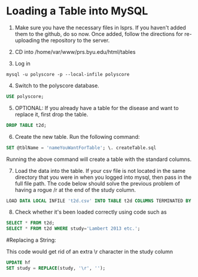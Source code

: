 # Loading a Table into MySQL

1. Make sure you have the necessary files in lsprs.
If you haven't added them to the github, do so now. Once added, follow the directions for re-uploading the repository
to the server. 

2. CD into /home/var/www/prs.byu.edu/html/tables

3. Log in
```console
mysql -u polyscore -p --local-infile polyscore
```

4. Switch to the polyscore database. 
```sql
USE polyscore;
```

5. OPTIONAL: If you already have a table for the disease and want to replace it, first drop the table.
```sql 
DROP TABLE t2d;
```

6. Create the new table. Run the following command:
```sql
SET @tblName = 'nameYouWantForTable'; \. createTable.sql
```

Running the above command will create a table with the standard columns.


7. Load the data into the table. If your csv file is not located in the same directory that you were in when you logged into mysql, then pass in the full file path. The code below should solve the previous problem of having a rogue /r at the end of the study column. 

```sql 
LOAD DATA LOCAL INFILE 't2d.csv' INTO TABLE t2d COLUMNS TERMINATED BY ',' LINES TERMINATED BY '\r\n' IGNORE 1 LINES;
```

8. Check whether it's been loaded correctly using code such as 
```sql
SELECT * FROM t2d; 
SELECT * FROM t2d WHERE study='Lambert 2013 etc.';
```

#Replacing a String:

This code would get rid of an extra \r character in the study column
```sql
UPDATE hf 
SET study = REPLACE(study, '\r', '');
```

